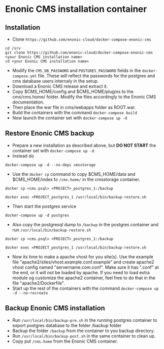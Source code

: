 # Enonic CMS installation container
## Installation
- Clone `https://github.com/enonic-cloud/docker-compose-enonic-cms`
```
cd /srv
git clone https://github.com/enonic-cloud/docker-compose-enonic-cms <your Enonic CMS installation name>
cd <your Enonic CMS installation name>
```
- Modify the `CMS_DB_PASSWORD` and `POSTGRES_PASSWORD` fields in the `docker-compose.yml` file. These will reflect the passwords for the postgres and cms database users internaly in the setup.
- Download a Enonic CMS release and extract it.
- Copy $CMS_HOME/config and $CMS_HOME/plugins to the cms/cms.home/ folder. Modify the files accordingly to the Enonic CMS documentation.
- Then place the war file in cms/webapps folder as ROOT.war.
- Build the containers with the command `docker-compose build`
- Now launch the container set with `docker-compose up -d`

## Restore Enonic CMS backup
- Prepare a new installation as described above, but **DO NOT START** the container set with `docker-compose up -d`
- Instead do
```
docker-compose up -d --no-deps cmsstorage
```
- Use the `docker cp` command to copy $CMS_HOME/data and $CMS_HOME/index to `/cms.home/` in the cmsstorage container.
```
docker cp <cms.psql> <PROJECT>_postgres_1:/backup

docker exec <PROJECT_postgres_1 /usr/local/bin/backup-restore.sh
```
- Then start the postgres service
```
docker-compose up -d postgres
```
- Also copy the postgresql dump to `/backup` in  the postgres container and run `/usr/local/bin/backup-restore.sh`
```
docker cp <cms.psql> <PROJECT>_postgres_1:/backup

docker exec <PROJECT_postgres_1 /usr/local/bin/backup-restore.sh
```
- Now its time to make a apache vhost for you site(s). Use the example file "apache2/sites/vhost.example.conf.example" and create apache2 vhost config named "servername.com.conf". Make sure it has ".conf" at the end, or it will not be loaded by apache. If you need to load extra module og customize the apache2 container, feel free to do that in the file "apache2/Dockerfile".
- Start up the rest of the containers with the command `docker-compose up -d --no-recreate`

## Backup Enonic CMS installation
- Run `/usr/local/bin/backup-pre.sh` in the running postgres container to export postgres database to the folder /backup folder
- Backup the folder `/backup` from the container to you backup directory.
- Run `/usr/local/bin/backup-post.sh` in the same container to clean up.
- Copy put `/cms.home` from the Enonic CMS container.
